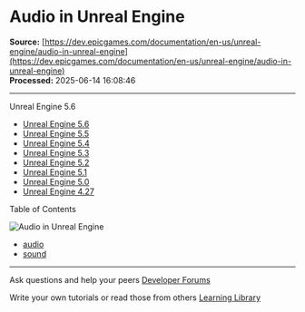 # Audio in Unreal Engine

**Source:** [https://dev.epicgames.com/documentation/en-us/unreal-engine/audio-in-unreal-engine](https://dev.epicgames.com/documentation/en-us/unreal-engine/audio-in-unreal-engine)  
**Processed:** 2025-06-14 16:08:46

---

Unreal Engine 5.6

-   [Unreal Engine 5.6](/documentation/en-us/unreal-engine/audio-in-unreal-engine?application_version=5.6)
-   [Unreal Engine 5.5](/documentation/en-us/unreal-engine/audio-in-unreal-engine?application_version=5.5)
-   [Unreal Engine 5.4](/documentation/en-us/unreal-engine/audio-in-unreal-engine?application_version=5.4)
-   [Unreal Engine 5.3](/documentation/en-us/unreal-engine/audio-in-unreal-engine?application_version=5.3)
-   [Unreal Engine 5.2](/documentation/en-us/unreal-engine/audio-in-unreal-engine?application_version=5.2)
-   [Unreal Engine 5.1](/documentation/en-us/unreal-engine/audio-in-unreal-engine?application_version=5.1)
-   [Unreal Engine 5.0](/documentation/en-us/unreal-engine/audio-in-unreal-engine?application_version=5.0)
-   [Unreal Engine 4.27](/documentation/en-us/unreal-engine/audio-in-unreal-engine?application_version=4.27)

Table of Contents

![Audio in Unreal Engine](https://dev.epicgames.com/community/api/documentation/image/c80dc5d5-7042-4b65-8eff-8d5c5b137cbb?resizing_type=fill&width=1920&height=335)

-   [audio](https://documentation-assets-ssr/community/search?query=audio)
-   [sound](https://documentation-assets-ssr/community/search?query=sound)

---

Ask questions and help your peers [Developer Forums](https://forums.unrealengine.com/categories?tag=unreal-engine)

Write your own tutorials or read those from others [Learning Library](https://documentation-assets-ssr/community/unreal-engine/learning)